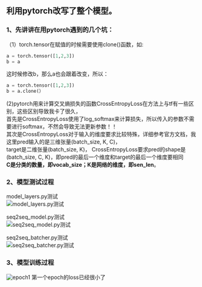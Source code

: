 ## 利用pytorch改写了整个模型。  
### 1、先讲讲在用pytorch遇到的几个坑：   
（1）torch.tensor在赋值的时候需要使用clone()函数，如:
```python
a = torch.tensor([1,2,3])
b = a
```
这时候修改b，那么a也会跟着改变，所以：
```python
a = torch.tensor([1,2,3])
b = a.clone(）
```

(2)pytorch用来计算交叉熵损失的函数CrossEntropyLoss在方法上与tf有一些区别，这些区别导致我卡了很久，  
首先是CrossEntropyLoss使用了log_softmax来计算损失，所以传入的参数不需要进行softmax，不然会导致无法更新参数！！  
其次是CrossEntropyLoss对于输入的维度要求比较特殊，详细参考官方文档，我这里pred输入的是三维张量(batch_size, K, C)，  
target是二维张量(batch_size, K)， CrossEntropyLoss要求pred的shape是(batch_size, C, K)，即pred的最后一个维度和target的最后一个维度要相同  
**C是分类的数量，即vocab_size；K是网络的维度，即sen_len**。


### 2、模型测试过程
model_layers.py测试  
![model_layers.py测试](https://github.com/jim4399266/Text-Summarization/blob/main/week2/pic/model_layers.png)

seq2seq_model.py测试  
![seq2seq_model.py测试](https://github.com/jim4399266/Text-Summarization/blob/main/week2/pic/seq2seq_model.png)
 
seq2seq_batcher.py测试  
![seq2seq_batcher.py测试](https://github.com/jim4399266/Text-Summarization/blob/main/week2/pic/seq2seq_batcher.png)
  
### 3、模型训练过程
![epoch1](https://github.com/jim4399266/Text-Summarization/blob/main/week2/pic/train_epoch1.png)
第一个epoch的loss已经很小了  
